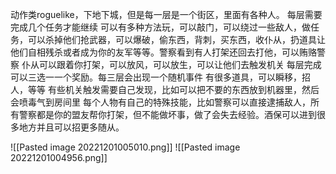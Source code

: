 动作类roguelike，下地下城，但是每一层是一个街区，里面有各种人。
每层需要完成几个任务才能继续
可以有多种方法玩，可以敲门，可以绕过一些敌人，做任务，可以杀掉他们抢武器，可以爆破，偷东西，背刺，买东西，收仆从，扔道具让他们自相残杀或者成为你的友军等等。警察看到有人打架还回去打他，可以贿赂警察
仆从可以跟着你打架，可以放风，可以放生，可以让他们去触发机关
每层完成可以三选一一个奖励。每三层会出现一个随机事件
有很多道具，可以瞬移，招人，等等
有些机关触发需要自己发现，比如可以把不要的东西放到机器里，然后会喷毒气到房间里
每个人物有自己的特殊技能，比如警察可以直接逮捕敌人，所有警察都是你的盟友帮你打架，但不能做坏事，做了会失去经验。酒保可以进到很多地方并且可以招更多随从。


![[Pasted image 20221201005010.png]]
![[Pasted image 20221201004956.png]]